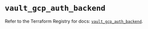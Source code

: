 # `vault_gcp_auth_backend`

Refer to the Terraform Registry for docs: [`vault_gcp_auth_backend`](https://registry.terraform.io/providers/hashicorp/vault/3.25.0/docs/resources/gcp_auth_backend).

